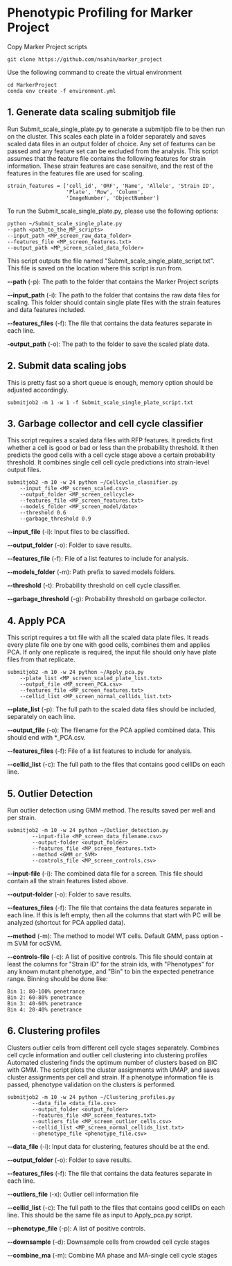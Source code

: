 # Phenotypic Profiling for Marker Project

Copy Marker Project scripts

    git clone https://github.com/nsahin/marker_project

Use the following command to create the virtual environment

    cd MarkerProject
    conda env create -f environment.yml


## 1. Generate data scaling submitjob file

Run Submit_scale_single_plate.py to generate a submitjob file to be then run on the cluster.
This scales each plate in a folder separately and saves scaled data files in an output folder of choice.
Any set of features can be passed and any feature set can be excluded from the analysis.
This script assumes that the feature file contains the following features for strain information.
These strain features are case sensitive, and the rest of the features in the features file are used for scaling.

    strain_features = ['cell_id', 'ORF', 'Name', 'Allele', 'Strain ID',
                       'Plate', 'Row', 'Column',
                       'ImageNumber', 'ObjectNumber']

To run the Submit_scale_single_plate.py, please use the following options:

    python ~/Submit_scale_single_plate.py
    --path <path_to_the_MP_scripts>
    --input_path <MP_screen_raw_data_folder>
    --features_file <MP_screen_features.txt>
    --output_path <MP_screen_scaled_data_folder>
    
This script outputs the file named "Submit_scale_single_plate_script.txt".
This file is saved on the location where this script is run from.

**--path** (-p): The path to the folder that contains the Marker Project scripts

**--input_path** (-i): The path to the folder that contains the raw data files for scaling.
This folder should contain single plate files with the strain features and data features included.

**--features_files** (-f): The file that contains the data features separate in each line.

**-output_path** (-o): The path to the folder to save the scaled plate data.


## 2. Submit data scaling jobs

This is pretty fast so a short queue is enough, memory option should be adjusted accordingly.

    submitjob2 -m 1 -w 1 -f Submit_scale_single_plate_script.txt


## 3. Garbage collector and cell cycle classifier

This script requires a scaled data files with RFP features.
It predicts first whether a cell is good or bad or less than the probability threshold.
It then predicts the good cells with a cell cycle stage above a certain probability threshold.
It combines single cell cell cycle predictions into strain-level output files.

    submitjob2 -m 10 -w 24 python ~/Cellcycle_classifier.py
        --input_file <MP_screen_scaled.csv>
        --output_folder <MP_screen_cellcycle>
        --features_file <MP_screen_features.txt>
        --models_folder <MP_screen_model/date>
        --threshold 0.6
        --garbage_threshold 0.9

**--input_file** (-i): Input files to be classified.

**--output_folder** (-o): Folder to save results.

**--features_file** (-f): File of a list features to include for analysis.

**--models_folder** (-m): Path prefix to saved models folders.

**--threshold** (-t): Probability threshold on cell cycle classifier.

**--garbage_threshold** (-g): Probability threshold on garbage collector.


## 4. Apply PCA

This script requires a txt file with all the scaled data plate files.
It reads every plate file one by one with good cells, combines them and applies PCA.
If only one replicate is required, the input file should only have plate files from that replicate.

    submitjob2 -m 10 -w 24 python ~/Apply_pca.py
        --plate_list <MP_screen_scaled_plate_list.txt>
        --output_file <MP_screen_PCA.csv>
        --features_file <MP_screen_features.txt>
        --cellid_list <MP_screen_normal_cellids_list.txt>

**--plate_list** (-p): The full path to the scaled data files should be included, separately on each line.

**--output_file** (-o): The filename for the PCA applied combined data. This should end with *_PCA.csv.

**--features_files** (-f): File of a list features to include for analysis.

**--cellid_list** (-c): The full path to the files that contains good cellIDs on each line.


## 5. Outlier Detection

Run outlier detection using GMM method. The results saved per well and per strain.

    submitjob2 -m 10 -w 24 python ~/Outlier_detection.py
            --input-file <MP_screen_data_filename.csv>
            --output-folder <output_folder>
            --features_file <MP_screen_features.txt>
            --method <GMM_or_SVM>
            --controls_file <MP_screen_controls.csv>
            

**--input-file** (-i): The combined data file for a screen.
This file should contain all the strain features listed above.

**--output-folder** (-o): Folder to save results.

**--features_files** (-f): The file that contains the data features separate in each line.
If this is left empty, then all the columns that start with PC will be analyzed (shortcut for PCA applied data).

**--method** (-m): The method to model WT cells. Default GMM, pass option -m SVM for ocSVM.

**--controls-file** (-c): A list of positive controls.
This file should contain at least the columns for "Strain ID" for the strain ids,
with "Phenotypes" for any known mutant phenotype,
and "Bin" to bin the expected penetrance range. Binning should be done like:

    Bin 1: 80-100% penetrance
    Bin 2: 60-80% penetrance
    Bin 3: 40-60% penetrance
    Bin 4: 20-40% penetrance


## 6. Clustering profiles

Clusters outlier cells from different cell cycle stages separately.
Combines cell cycle information and outlier cell clustering into clustering profiles
Automated clustering finds the optimum number of clusters based on BIC with GMM.
The script plots the cluster assignments with UMAP, and saves cluster assignments per cell and strain.
If a phenotype information file is passed, phenotype validation on the clusters is performed.

    submitjob2 -m 10 -w 24 python ~/Clustering_profiles.py
            --data_file <data_file.csv>
            --output_folder <output_folder>
            --features_file <MP_screen_features.txt>
            --outliers_file <MP_screen_outlier_cells.csv>
            --cellid_list <MP_screen_normal_cellids_list.txt>
            --phenotype_file <phenotype_file.csv>


**--data_file** (-i): Input data for clustering, features should be at the end.

**--output_folder** (-o): Folder to save results.

**--features_files** (-f): The file that contains the data features separate in each line.

**--outliers_file** (-x): Outlier cell information file

**--cellid_list** (-c): The full path to the files that contains good cellIDs on each line.
This should be the same file as input to Apply_pca.py script.

**--phenotype_file** (-p): A list of positive controls.

**--downsample** (-d): Downsample cells from crowded cell cycle stages

**--combine_ma** (-m): Combine MA phase and MA-single cell cycle stages
